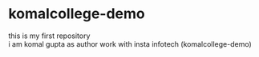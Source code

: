 # komalcollege-demo
this is my first repository <br>
i am komal gupta as author
work with insta infotech (komalcollege-demo)
